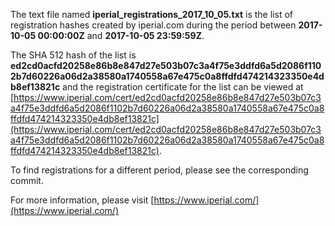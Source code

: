 The text file named **iperial_registrations_2017_10_05.txt** is the list of registration hashes created by iperial.com during the period between **2017-10-05 00:00:00Z** and **2017-10-05 23:59:59Z**.

The SHA 512 hash of the list is **ed2cd0acfd20258e86b8e847d27e503b07c3a4f75e3ddfd6a5d2086f1102b7d60226a06d2a38580a1740558a67e475c0a8ffdfd474214323350e4db8ef13821c** and the registration certificate for the list can be viewed at [https://www.iperial.com/cert/ed2cd0acfd20258e86b8e847d27e503b07c3a4f75e3ddfd6a5d2086f1102b7d60226a06d2a38580a1740558a67e475c0a8ffdfd474214323350e4db8ef13821c](https://www.iperial.com/cert/ed2cd0acfd20258e86b8e847d27e503b07c3a4f75e3ddfd6a5d2086f1102b7d60226a06d2a38580a1740558a67e475c0a8ffdfd474214323350e4db8ef13821c).

To find registrations for a different period, please see the corresponding commit.

For more information, please visit [https://www.iperial.com/](https://www.iperial.com/)
